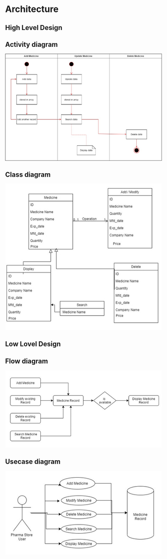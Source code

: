 # Architecture

## High Level Design

## Activity diagram
![image](https://github.com/karthi-koundinya/Stepin-Pharma-Store/blob/main/2_Design/activity%20dia.jpg)

## Class diagram
![image](https://github.com/karthi-koundinya/Stepin-Pharma-Store/blob/main/2_Design/class%20dia.jpg)

## Low Lovel Design

## Flow diagram

![image](https://github.com/karthi-koundinya/Stepin-Pharma-Store/blob/main/2_Design/behavior.jpg)

## Usecase diagram

![image](https://github.com/karthi-koundinya/Stepin-Pharma-Store/blob/main/2_Design/use%20case.jpg)
